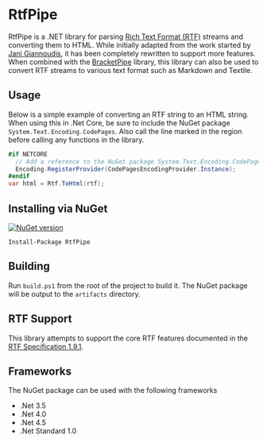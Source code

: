 # RtfPipe

RtfPipe is a .NET library for parsing [Rich Text Format (RTF)](https://www.microsoft.com/en-us/download/details.aspx?id=10725) 
streams and converting them to HTML.  While initially adapted from the work started by 
[Jani Giannoudis](https://www.codeproject.com/Articles/27431/Writing-Your-Own-RTF-Converter), it has
been completely rewritten to support more features. When combined with the 
[BracketPipe](https://github.com/erdomke/BracketPipe/) library, this library
can also be used to convert RTF streams to various text format such as Markdown and Textile.

## Usage

Below is a simple example of converting an RTF string to an HTML string. When using this in .Net Core, 
be sure to include the NuGet package `System.Text.Encoding.CodePages`.  Also call the line marked in the
region before calling any functions in the library.

```csharp
#if NETCORE
  // Add a reference to the NuGet package System.Text.Encoding.CodePages for .Net core only
  Encoding.RegisterProvider(CodePagesEncodingProvider.Instance);
#endif
var html = Rtf.ToHtml(rtf);
```

## Installing via NuGet

[![NuGet version](https://badge.fury.io/nu/RtfPipe.svg)](https://www.nuget.org/packages/RtfPipe)

    Install-Package RtfPipe
    
## Building

Run `build.ps1` from the root of the project to build it.  The NuGet package will be output to the
`artifacts` directory.

## RTF Support

This library attempts to support the core RTF features documented in the 
[RTF Specification 1.9.1](https://www.microsoft.com/en-us/download/details.aspx?id=10725). 


## Frameworks

The NuGet package can be used with the following frameworks

- .Net 3.5
- .Net 4.0
- .Net 4.5
- .Net Standard 1.0